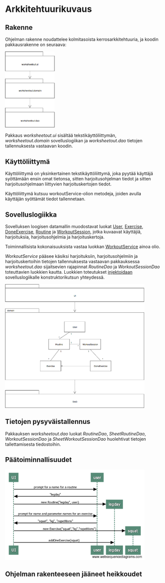 # Arkkitehtuurikuvaus

## Rakenne
Ohjelman rakenne noudattelee kolmitasoista kerrosarkkitehtuuria, ja koodin pakkausrakenne on seuraava:

<img src="https://github.com/sainikumara/otm-harjoitustyo/blob/master/worksheetout/documentation/package-diagram.png" width="160">

Pakkaus _worksheetout.ui_ sisältää tekstikäyttöliittymän, _worksheetout.domain_ sovelluslogiikan ja _worksheetout.dao_ tietojen tallennuksesta vastaavan koodin.

## Käyttöliittymä
Käyttöliittymä on yksinkertainen tekstikäyttöliittymä, joka pyytää käyttäjä syöttämään ensin omat tietonsa, sitten harjoitusohjelman tiedot ja sitten harjoitusohjelmaan liittyvien harjoituskertojen tiedot.

Käyttöliittymä kutsuu workoutService-olion metodeja, joiden avulla käyttäjän syöttämät tiedot tallennetaan.

## Sovelluslogiikka
Sovelluksen loogisen datamallin muodostavat luokat [User](https://github.com/sainikumara/otm-harjoitustyo/blob/master/worksheetout/src/main/java/worksheetout/domain/User.java), [Exercise](https://github.com/sainikumara/otm-harjoitustyo/blob/master/worksheetout/src/main/java/worksheetout/domain/Exercise.java), [DoneExercise](https://github.com/sainikumara/otm-harjoitustyo/blob/master/worksheetout/src/main/java/worksheetout/domain/DoneExercise.java), [Routine](https://github.com/sainikumara/otm-harjoitustyo/blob/master/worksheetout/src/main/java/worksheetout/domain/Routine.java) ja [WorkoutSession](https://github.com/sainikumara/otm-harjoitustyo/blob/master/worksheetout/src/main/java/worksheetout/domain/WorkoutSession.java), jotka kuvaavat käyttäjiä, harjoituksia, harjoitusohjelmia ja harjoituskertoja.

Toiminnallisista kokonaisuuksista vastaa luokkan [WorkoutService](https://github.com/sainikumara/otm-harjoitustyo/blob/master/worksheetout/src/main/java/worksheetout/domain/WorkoutService.java) ainoa olio.

_WorkoutService_ pääsee käsiksi harjoituksiin, harjoitusohjelmiin ja harjoituskertoihin tietojen tallennuksesta vastaavan pakkauksessa _worksheetout.dao_ sijaitsevien rajapinnat _RoutineDao_ ja _WorkoutSessionDao_ toteuttavien luokkien kautta. Luokkien toteutukset [injektoidaan](https://en.wikipedia.org/wiki/Dependency_injection) sovelluslogiikalle konstruktorikutsun yhteydessä.

<img src="https://github.com/sainikumara/otm-harjoitustyo/blob/master/worksheetout/documentation/otm-project-class-diagram.png" width="450">

## Tietojen pysyväistallennus
Pakkauksen _worksheetout.dao_ luokat _RoutineDao_, _SheetRoutineDao_, _WorkoutSessionDao_ ja _SheetWorkoutSessionDao_ huolehtivat tietojen tallettamisesta tiedostoihin.

## Päätoiminnallisuudet
<img src="https://github.com/sainikumara/otm-harjoitustyo/blob/master/worksheetout/documentation/sequence_diagram-01.png" width="450">

## Ohjelman rakenteeseen jääneet heikkoudet
